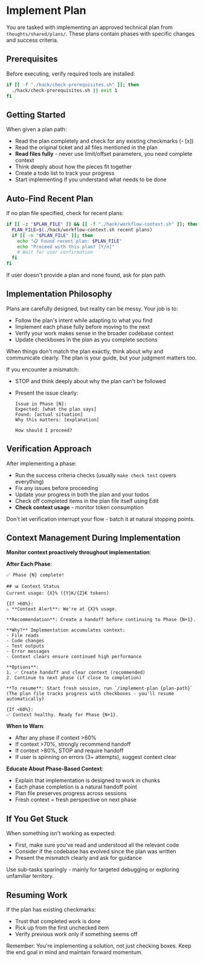 # Implement Plan

You are tasked with implementing an approved technical plan from `thoughts/shared/plans/`. These plans contain phases with specific changes and success criteria.

## Prerequisites

Before executing, verify required tools are installed:

```bash
if [[ -f "./hack/check-prerequisites.sh" ]]; then
  ./hack/check-prerequisites.sh || exit 1
fi
```

## Getting Started

When given a plan path:

- Read the plan completely and check for any existing checkmarks (- [x])
- Read the original ticket and all files mentioned in the plan
- **Read files fully** - never use limit/offset parameters, you need complete context
- Think deeply about how the pieces fit together
- Create a todo list to track your progress
- Start implementing if you understand what needs to be done

## Auto-Find Recent Plan

If no plan file specified, check for recent plans:

```bash
if [[ -z "$PLAN_FILE" ]] && [[ -f "./hack/workflow-context.sh" ]]; then
  PLAN_FILE=$(./hack/workflow-context.sh recent plans)
  if [[ -n "$PLAN_FILE" ]]; then
    echo "📋 Found recent plan: $PLAN_FILE"
    echo "Proceed with this plan? [Y/n]"
    # Wait for user confirmation
  fi
fi
```

If user doesn't provide a plan and none found, ask for plan path.

## Implementation Philosophy

Plans are carefully designed, but reality can be messy. Your job is to:

- Follow the plan's intent while adapting to what you find
- Implement each phase fully before moving to the next
- Verify your work makes sense in the broader codebase context
- Update checkboxes in the plan as you complete sections

When things don't match the plan exactly, think about why and communicate clearly. The plan is your guide, but your judgment matters too.

If you encounter a mismatch:

- STOP and think deeply about why the plan can't be followed
- Present the issue clearly:

  ```
  Issue in Phase [N]:
  Expected: [what the plan says]
  Found: [actual situation]
  Why this matters: [explanation]

  How should I proceed?
  ```

## Verification Approach

After implementing a phase:

- Run the success criteria checks (usually `make check test` covers everything)
- Fix any issues before proceeding
- Update your progress in both the plan and your todos
- Check off completed items in the plan file itself using Edit
- **Check context usage** - monitor token consumption

Don't let verification interrupt your flow - batch it at natural stopping points.

## Context Management During Implementation

**Monitor context proactively throughout implementation**:

**After Each Phase**:

```
✅ Phase {N} complete!

## 📊 Context Status
Current usage: {X}% ({Y}K/{Z}K tokens)

{If >60%}:
⚠️ **Context Alert**: We're at {X}% usage.

**Recommendation**: Create a handoff before continuing to Phase {N+1}.

**Why?** Implementation accumulates context:
- File reads
- Code changes
- Test outputs
- Error messages
- Context clears ensure continued high performance

**Options**:
1. ✅ Create handoff and clear context (recommended)
2. Continue to next phase (if close to completion)

**To resume**: Start fresh session, run `/implement-plan {plan-path}`
(The plan file tracks progress with checkboxes - you'll resume automatically)

{If <60%}:
✅ Context healthy. Ready for Phase {N+1}.
```

**When to Warn**:

- After any phase if context >60%
- If context >70%, strongly recommend handoff
- If context >80%, STOP and require handoff
- If user is spinning on errors (3+ attempts), suggest context clear

**Educate About Phase-Based Context**:

- Explain that implementation is designed to work in chunks
- Each phase completion is a natural handoff point
- Plan file preserves progress across sessions
- Fresh context = fresh perspective on next phase

## If You Get Stuck

When something isn't working as expected:

- First, make sure you've read and understood all the relevant code
- Consider if the codebase has evolved since the plan was written
- Present the mismatch clearly and ask for guidance

Use sub-tasks sparingly - mainly for targeted debugging or exploring unfamiliar territory.

## Resuming Work

If the plan has existing checkmarks:

- Trust that completed work is done
- Pick up from the first unchecked item
- Verify previous work only if something seems off

Remember: You're implementing a solution, not just checking boxes. Keep the end goal in mind and maintain forward momentum.
